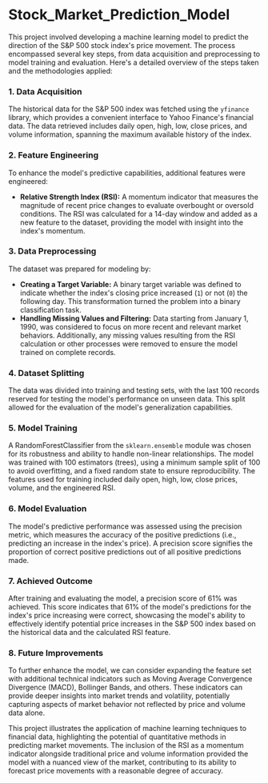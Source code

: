 # Stock_Market_Prediction_Model

This project involved developing a machine learning model to predict the direction of the S&P 500 stock index's price movement. The process encompassed several key steps, from data acquisition and preprocessing to model training and evaluation. Here's a detailed overview of the steps taken and the methodologies applied:

### 1. **Data Acquisition**
The historical data for the S&P 500 index was fetched using the `yfinance` library, which provides a convenient interface to Yahoo Finance's financial data. The data retrieved includes daily open, high, low, close prices, and volume information, spanning the maximum available history of the index.

### 2. **Feature Engineering**
To enhance the model's predictive capabilities, additional features were engineered:
- **Relative Strength Index (RSI):** A momentum indicator that measures the magnitude of recent price changes to evaluate overbought or oversold conditions. The RSI was calculated for a 14-day window and added as a new feature to the dataset, providing the model with insight into the index's momentum.

### 3. **Data Preprocessing**
The dataset was prepared for modeling by:
- **Creating a Target Variable:** A binary target variable was defined to indicate whether the index's closing price increased (`1`) or not (`0`) the following day. This transformation turned the problem into a binary classification task.
- **Handling Missing Values and Filtering:** Data starting from January 1, 1990, was considered to focus on more recent and relevant market behaviors. Additionally, any missing values resulting from the RSI calculation or other processes were removed to ensure the model trained on complete records.

### 4. **Dataset Splitting**
The data was divided into training and testing sets, with the last 100 records reserved for testing the model's performance on unseen data. This split allowed for the evaluation of the model's generalization capabilities.

### 5. **Model Training**
A RandomForestClassifier from the `sklearn.ensemble` module was chosen for its robustness and ability to handle non-linear relationships. The model was trained with 100 estimators (trees), using a minimum sample split of 100 to avoid overfitting, and a fixed random state to ensure reproducibility. The features used for training included daily open, high, low, close prices, volume, and the engineered RSI.

### 6. **Model Evaluation**
The model's predictive performance was assessed using the precision metric, which measures the accuracy of the positive predictions (i.e., predicting an increase in the index's price). A precision score signifies the proportion of correct positive predictions out of all positive predictions made.

### 7. **Achieved Outcome**
After training and evaluating the model, a precision score of 61% was achieved. This score indicates that 61% of the model's predictions for the index's price increasing were correct, showcasing the model's ability to effectively identify potential price increases in the S&P 500 index based on the historical data and the calculated RSI feature.

### 8. **Future Improvements**
To further enhance the model, we can consider expanding the feature set with additional technical indicators such as Moving Average Convergence Divergence (MACD), Bollinger Bands, and others. These indicators can provide deeper insights into market trends and volatility, potentially capturing aspects of market behavior not reflected by price and volume data alone.

This project illustrates the application of machine learning techniques to financial data, highlighting the potential of quantitative methods in predicting market movements. The inclusion of the RSI as a momentum indicator alongside traditional price and volume information provided the model with a nuanced view of the market, contributing to its ability to forecast price movements with a reasonable degree of accuracy.
